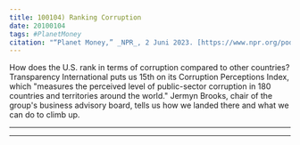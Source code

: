 ```yaml
---
title: 100104) Ranking Corruption
date: 20100104
tags: #PlanetMoney
citation: "“Planet Money,” _NPR_, 2 Juni 2023. [https://www.npr.org/podcasts/510289/planet-money](https://www.npr.org/podcasts/510289/planet-money) (diakses 4 Juni 2023)."
---
```


How does the U.S. rank in terms of corruption compared to other countries? Transparency International puts us 15th on its Corruption Perceptions Index, which "measures the perceived level of public-sector corruption in 180 countries and territories around the world." Jermyn Brooks, chair of the group's business advisory board, tells us how we landed there and what we can do to climb up.

----



----
